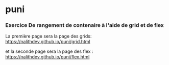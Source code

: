 # puni

### Exercice De rangement de contenaire à l'aide de grid et de flex 

La première page sera la page des grids: https://nalithdev.github.io/puni/grid.html

et la seconde page sera la page des flex :  https://nalithdev.github.io/puni/flex.html

